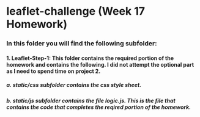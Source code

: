 # leaflet-challenge (Week 17 Homework)

### In this folder you will find the following subfolder:
#### 1. Leaflet-Step-1:  This folder contains the required portion of the homework and contains the following.  I did not attempt the optional part as I need to spend time on project 2.
##### a.  static/css subfolder contains the css style sheet.
##### b.  static/js subfolder contains the file logic.js.  This is the file that contains the code that completes the reqired portion of the homework.
